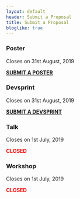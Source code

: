 ```yaml
---
layout: default
header: Submit a Proposal
title: Submit a Proposal
bloglike: true
---
```


<div class="container">
  <div class="row">
    <div class="col-md-6 light">
      <h3><strong>Poster</strong></h3>
      <p>Closes on 31st August, 2019</p>
    </div>
    <div class="col-md-6 light">
      <div class="buy-ticket">
	<a href="https://in.pycon.org/cfp/posters-2019/proposals/" class="dwd-link"><strong>SUBMIT A POSTER</strong></a>
      </div>
    </div>
  </div>
  <div class="row">
    <div class="col-md-6 light">
      <h3><strong>Devsprint</strong></h3>
      <p>Closes on 31st August, 2019</p>
    </div>
    <div class="col-md-6 light">
      <div class="buy-ticket">
	<a href="https://in.pycon.org/cfp/devsprint-2019/proposals/" class="dwd-link"><strong>SUBMIT A DEVSPRINT</strong></a>
      </div>
    </div>
  </div>
  <div class="row">
    <div class="col-md-6">
      <h3><strong>Talk</strong></h3>
      <p>Closes on 1st July, 2019</p>
    </div>
    <div class="col-md-6">
      <div class="buy-ticket">
	<strong style="color: red">CLOSED</strong>
      </div>
    </div>
  </div>
  <div class="row">
    <div class="col-md-6 light">
      <h3><strong>Workshop</strong></h3>      
      <p>Closes on 1st July, 2019</p>
    </div>
    <div class="col-md-6 light">
      <div class="buy-ticket">
      	<strong style="color: red">CLOSED</strong>
      </div>
    </div>
  </div>
</div>
